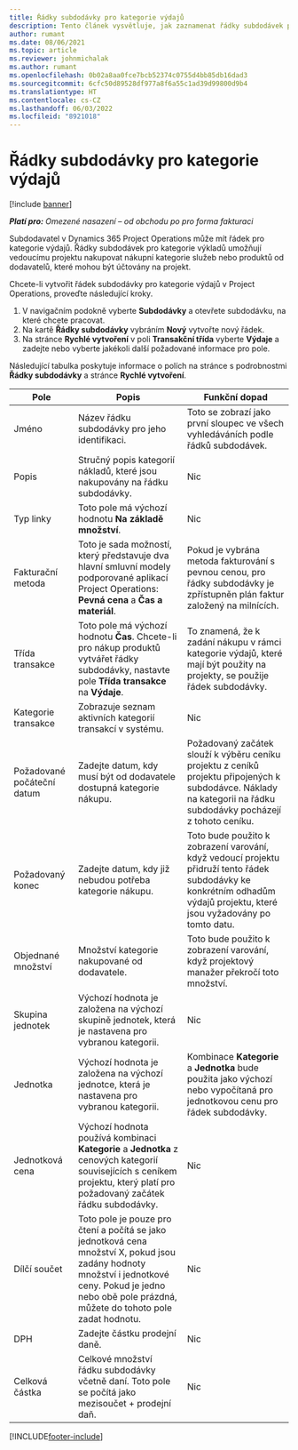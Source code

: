 ```yaml
---
title: Řádky subdodávky pro kategorie výdajů
description: Tento článek vysvětluje, jak zaznamenat řádky subdodávek pro výdaje a jak pomocí polí zaznamenat nákup času od dodavatelů.
author: rumant
ms.date: 08/06/2021
ms.topic: article
ms.reviewer: johnmichalak
ms.author: rumant
ms.openlocfilehash: 0b02a8aa0fce7bcb52374c0755d4bb85db16dad3
ms.sourcegitcommit: 6cfc50d89528df977a8f6a55c1ad39d99800d9b4
ms.translationtype: HT
ms.contentlocale: cs-CZ
ms.lasthandoff: 06/03/2022
ms.locfileid: "8921018"
---
```

#  <a name="subcontract-lines-for-expense-categories"></a>Řádky subdodávky pro kategorie výdajů

[!include [banner](../../includes/dataverse-preview.md)]

_**Platí pro:** Omezené nasazení – od obchodu po pro forma fakturaci_

Subdodavatel v Dynamics 365 Project Operations může mít řádek pro kategorie výdajů. Řádky subdodávek pro kategorie výkladů umožňují vedoucímu projektu nakupovat nákupní kategorie služeb nebo produktů od dodavatelů, které mohou být účtovány na projekt.

Chcete-li vytvořit řádek subdodávky pro kategorie výdajů v Project Operations, proveďte následující kroky.

1. V navigačním podokně vyberte **Subdodávky** a otevřete subdodávku, na které chcete pracovat.
2. Na kartě **Řádky subdodávky** vybráním **Nový** vytvořte nový řádek.
3. Na stránce **Rychlé vytvoření** v poli **Transakční třída**  vyberte **Výdaje** a zadejte nebo vyberte jakékoli další požadované informace pro pole.

Následující tabulka poskytuje informace o polích na stránce s podrobnostmi **Řádky subdodávky** a stránce **Rychlé vytvoření**.

| **Pole** | **Popis** | **Funkční dopad** |
| --- | --- | --- |
| Jméno | Název řádku subdodávky pro jeho identifikaci. | Toto se zobrazí jako první sloupec ve všech vyhledáváních podle řádků subdodávek. |
| Popis | Stručný popis kategorií nákladů, které jsou nakupovány na řádku subdodávky. | Nic |
|Typ linky | Toto pole má výchozí hodnotu **Na základě množství**. |Nic |
| Fakturační metoda | Toto je sada možností, který představuje dva hlavní smluvní modely podporované aplikací Project Operations: **Pevná cena** a **Čas a materiál**. | Pokud je vybrána metoda fakturování s pevnou cenou, pro řádky subdodávky je zpřístupněn plán faktur založený na milnících. |
| Třída transakce | Toto pole má výchozí hodnotu **Čas**. Chcete-li pro nákup produktů vytvářet řádky subdodávky, nastavte pole **Třída transakce** na **Výdaje**.  | To znamená, že k zadání nákupu v rámci kategorie výdajů, které mají být použity na projekty, se použije řádek subdodávky. |
| Kategorie transakce | Zobrazuje seznam aktivních kategorií transakcí v systému. |Nic |
| Požadované počáteční datum | Zadejte datum, kdy musí být od dodavatele dostupná kategorie nákupu. | Požadovaný začátek slouží k výběru ceníku projektu z ceníků projektu připojených k subdodávce. Náklady na kategorii na řádku subdodávky pocházejí z tohoto ceníku. |
| Požadovaný konec | Zadejte datum, kdy již nebudou potřeba kategorie nákupu. | Toto bude použito k zobrazení varování, když vedoucí projektu přidruží tento řádek subdodávky ke konkrétním odhadům výdajů projektu, které jsou vyžadovány po tomto datu. |
| Objednané množství | Množství kategorie nakupované od dodavatele. | Toto bude použito k zobrazení varování, když projektový manažer překročí toto množství.|
| Skupina jednotek | Výchozí hodnota je založena na výchozí skupině jednotek, která je nastavena pro vybranou kategorii. |Nic |
| Jednotka | Výchozí hodnota je založena na výchozí jednotce, která je nastavena pro vybranou kategorii.  | Kombinace **Kategorie** a **Jednotka** bude použita jako výchozí nebo vypočítaná pro jednotkovou cenu pro řádek subdodávky.  |
| Jednotková cena | Výchozí hodnota používá kombinaci **Kategorie** a **Jednotka** z cenových kategorií souvisejících s ceníkem projektu, který platí pro požadovaný začátek řádku subdodávky. |Nic |
| Dílčí součet | Toto pole je pouze pro čtení a počítá se jako jednotková cena množství X, pokud jsou zadány hodnoty množství i jednotkové ceny. Pokud je jedno nebo obě pole prázdná, můžete do tohoto pole zadat hodnotu. |Nic |
| DPH | Zadejte částku prodejní daně. |Nic |
| Celková částka | Celkové množství řádku subdodávky včetně daní. Toto pole se počítá jako mezisoučet + prodejní daň. |Nic |


[!INCLUDE[footer-include](../../includes/footer-banner.md)]
